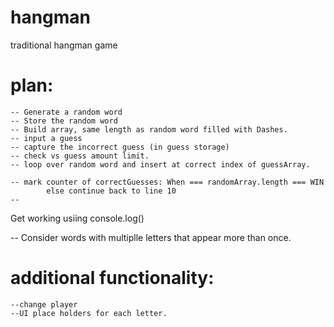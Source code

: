 # hangman

traditional hangman game

# plan:

    -- Generate a random word
    -- Store the random word
    -- Build array, same length as random word filled with Dashes.
    -- input a guess
    -- capture the incorrect guess (in guess storage)
    -- check vs guess amount limit.
    -- loop over random word and insert at correct index of guessArray.

    -- mark counter of correctGuesses: When === randomArray.length === WIN
            else continue back to line 10
    --

Get working usiing console.log()

-- Consider words with multiplle letters that appear more than once.

# additional functionality:

    --change player
    --UI place holders for each letter.
